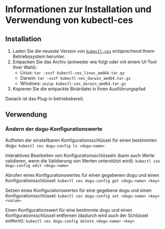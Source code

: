 # Informationen zur Installation und Verwendung von kubectl-ces

## Installation

1. Laden Sie die neueste Version von [`kubectl-ces`](https://github.com/cloudogu/kubectl-ces-plugin/releases) entsprechend Ihrem Betriebssystem herunter.
2. Entpacken Sie das Archiv (entweder wie folgt oder mit einem UI-Tool Ihrer Wahl):
   - Linux: `tar -xvzf kubectl-ces_linux_amd64.tar.gz`
   - Darwin: `tar -xvzf kubectl-ces_darwin_amd64.tar.gz`
   - Windows: `unzip kubectl-ces_darwin_amd64.tar.gz`
3. Kopieren Sie die entpackte Binärdatei in Ihren Ausführungspfad

Danach ist das Plug-in betriebsbereit.

## Verwendung

### Ändern der dogu-Konfigurationswerte

Auflisten der einstellbaren Konfigurationsschlüssel für einen bestimmten dogu:
`kubectl ces dogu-config ls <dogu-name>`

Interaktives Bearbeiten von Konfigurationsschlüsseln (kann auch Werte validieren, wenn die Validierung von Werten unterstützt wird):
`kubectl ces dogu-config edit <dogu-name>`

Abrufen eines Konfigurationswertes für einen gegebenen dogu und einen Konfigurationsschlüssel:
`kubectl ces dogu-config get <dogu-name> <key>`

Setzen eines Konfigurationswertes für eine gegebene dogu und einen Konfigurationsschlüssel:
`kubectl ces dogu-config set <dogu-name> <key> <value>`

Einen Konfigurationswert für eine bestimmte dogu und einen Konfigurationsschlüssel entfernen (dadurch wird auch der Schlüssel entfernt):
`kubectl ces dogu-config delete <dogu-name> <key>`

